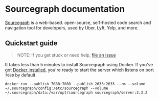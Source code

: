 # Sourcegraph documentation

[Sourcegaph](https://sourcegraph.com) is a web-based. open-source, self-hosted code search and navigation tool for developers, used by Uber, Lyft, Yelp, and more.

## Quickstart guide

> NOTE: If you get stuck or need help, [file an issue](https://github.com/prince1809/sourcegraph/issues/new?&title=Improve+quickstart+guide)

It takes less than 5 minutes to install Sourcegraph using Docker. If you've got [Docker installed](http://docs.docker.com/engine/installations), you're ready to start the server which listens on port `7080` by default.

<!--
DO NOT CHANGE THIS TO A CODEBLOCK
We want line breaks for readabiliy, but backslashes to escape them do not work cross-platform. This uses line breaks that are rendered but not copy-pasted to the clipboard.
-->
<pre class="pre-wrap"><code>docker run<span class="virtual-br"></span> --publish 7080:7080 --publish 2633:2633 --rm<span class="virtual-br"></span> --volume ~/.sourcegraph/config:/etc/sourcegraph<span class="virtual-br"></span> --volume ~/.sourcegraph/data:/var/opt/sourcegraph<span class="virtual-br"></span> sourcegraph/server:3.3.2</code></pre>